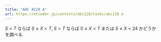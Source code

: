 ```yaml
---
title: "ABC #228 A"
url: https://atcoder.jp/contests/abc228/tasks/abc228_a
---
```

$S \lt T$ ならば $S \leq X \lt T$, $S \gt T$ ならば $0 \leq X \lt T$ または $S \leq X \lt 24$ かどうかを調べる.

